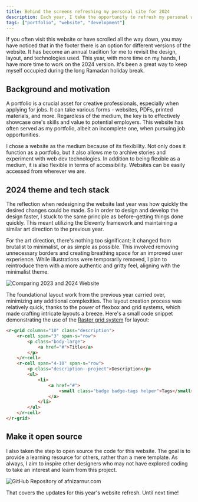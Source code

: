 ```yaml
---
title: Behind the screens refreshing my personal site for 2024
description: Each year, I take the opportunity to refresh my personal website with updates to the design and tech. For 2024, I've made some changes embracing a more minimalist look while keeping the focus on showcasing my work.
tags: ["portfolio", "website", "development"]
---
```


If you often visit this website or have scrolled all the way down, you may have noticed that in the footer there is an option for different versions of the website. It has become an annual tradition for me to revisit the design, layout, and technologies used. This year, with more time on my hands, I have more time to work on the 2024 version. It's been a great way to keep myself occupied during the long Ramadan holiday break.

## Background and motivation

A portfolio is a crucial asset for creative professionals, especially when applying for jobs. It can take various forms - websites, PDFs, printed materials, and more. Regardless of the medium, the key is to effectively showcase one's skills and value to potential employers. This website has often served as my portfolio, albeit an incomplete one, when pursuing job opportunities.

I chose a website as the medium because of its flexibility. Not only does it function as a portfolio, but it also allows me to archive stories and experiment with web dev technologies. In addition to being flexible as a medium, it is also flexible in terms of accessibility. Websites can be easily accessed from wherever we are.

## 2024 theme and tech stack

The reflection when redesigning the website last year was how quickly the desired changes could be made. So in order to design and develop the design faster, I stuck to the same principle as before–getting things done quickly. This meant utilizing the Eleventy framework and maintaining a similar art direction to the previous year.

For the art direction, there's nothing too significant; it changed from brutalist to minimalist, or as simple as possible. This involved removing unnecessary borders and creating breathing space for an improved user experience. While illustrations were temporarily removed, I plan to reintroduce them with a more authentic and gritty feel, aligning with the minimalist theme.

![Comparing 2023 and 2024 Website](https://res.cloudinary.com/afnizarnur/image/upload/afnizarnur.com/compare_pyekhb.png)

The foundational layout work from the previous year carried over, minimizing any additional complexities. The layout creation process was relatively quick, thanks to the power of flexbox and grid systems, which made crafting intricate layouts a breeze. Here's a small code snippet demonstrating the use of the [Raster grid system](https://rsms.me/raster/) for layout:

```html
<r-grid columns="10" class="description">
    <r-cell span="3" span-s="row">
        <p class="body-large">
            <a href="#">Title</a> 
        </p>
    </r-cell>
    <r-cell span="4-10" span-s="row">
        <p class="description--project">Description</p>
        <ul>
            <li>
                <a href="#">
                    <small class="badge badge-tags helper">Tags</small>
                </a>
            </li>
        </ul>
    </r-cell>
</r-grid>
```

## Make it open source

I also taken the step to open source the code for this website. The goal is to provide a learning resource for others, rather than a mere template. As always, I aim to inspire other designers who may not have explored coding to take an interest and learn from this project.

![GitHub Repository of afnizarnur.com](https://res.cloudinary.com/afnizarnur/image/upload/afnizarnur.com/afnizar-com-github_dmhvcq.png)

That covers the updates for this year's website refresh. Until next time!